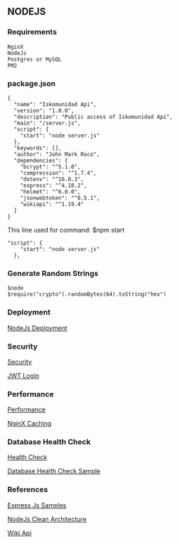 ## NODEJS

### Requirements
```
NginX
NodeJs
Postgres or MySQL
PM2
```
### package.json
```
{
  "name": "Iskomunidad Api",
  "version": "1.0.0",
  "description": "Public access of Iskomunidad Api",
  "main": "/server.js",
  "script": {
    "start": "node server.js"
  },
  "keywords": [],
  "author": "John Mark Roco",
  "dependencies": {
    "bcrypt": "^5.1.0",
    "compression": "^1.7.4",
    "dotenv": "^16.0.3",
    "express": "^4.18.2",
    "helmet": "^6.0.0",
    "jsonwebtoken": "^8.5.1",
    "wikiapi": "^1.19.4"
  }
}
```
This line used for command: $npm start
```
"script": {
    "start": "node server.js"
  },
```
### Generate Random Strings
```
$node
$require("crypto").randomBytes(64).toString("hex")
```
### Deployment 

[NodeJs Deployment](https://www.digitalocean.com/community/tutorials/how-to-set-up-a-node-js-application-for-production-on-ubuntu-18-04)

### Security
[Security](https://expressjs.com/en/advanced/best-practice-security.html)

[JWT Login](https://medium.com/@prashantramnyc/authenticate-rest-apis-in-node-js-using-jwt-json-web-tokens-f0e97669aad3)
### Performance

[Performance](https://expressjs.com/en/advanced/best-practice-performance.html)

[NginX Caching](https://serversforhackers.com/c/nginx-caching)

### Database Health Check
[Health Check](https://expressjs.com/en/advanced/healthcheck-graceful-shutdown.html)

[Database Health Check Sample](https://github.com/godaddy/terminus/blob/main/example/mysql/index.js)

### References
[Express Js Samples](https://github.com/expressjs/express/tree/master/examples/route-separation)

[NodeJs Clean Architecture](https://www.youtube.com/watch?v=VmY22KuRDbk)

[Wiki Api](https://kanasimi.github.io/wikiapi/Wikiapi.html)
